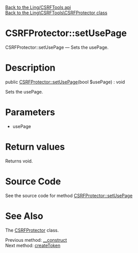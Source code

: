 [Back to the Ling/CSRFTools api](https://github.com/lingtalfi/CSRFTools/blob/master/doc/api/Ling/CSRFTools.md)<br>
[Back to the Ling\CSRFTools\CSRFProtector class](https://github.com/lingtalfi/CSRFTools/blob/master/doc/api/Ling/CSRFTools/CSRFProtector.md)


CSRFProtector::setUsePage
================



CSRFProtector::setUsePage — Sets the usePage.




Description
================


public [CSRFProtector::setUsePage](https://github.com/lingtalfi/CSRFTools/blob/master/doc/api/Ling/CSRFTools/CSRFProtector/setUsePage.md)(bool $usePage) : void




Sets the usePage.




Parameters
================


- usePage

    


Return values
================

Returns void.








Source Code
===========
See the source code for method [CSRFProtector::setUsePage](https://github.com/lingtalfi/CSRFTools/blob/master/CSRFProtector.php#L200-L203)


See Also
================

The [CSRFProtector](https://github.com/lingtalfi/CSRFTools/blob/master/doc/api/Ling/CSRFTools/CSRFProtector.md) class.

Previous method: [__construct](https://github.com/lingtalfi/CSRFTools/blob/master/doc/api/Ling/CSRFTools/CSRFProtector/__construct.md)<br>Next method: [createToken](https://github.com/lingtalfi/CSRFTools/blob/master/doc/api/Ling/CSRFTools/CSRFProtector/createToken.md)<br>

